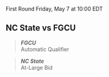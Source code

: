 First Round
Friday, May 7 at 10:00 EDT
## NC State vs FGCU

> ***FGCU***  
> Automatic Qualifier

> ***NC State***  
> At-Large Bid